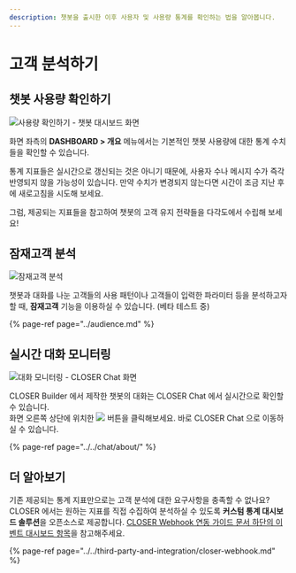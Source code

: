 ```yaml
---
description: 챗봇을 출시한 이후 사용자 및 사용량 통계를 확인하는 법을 알아봅니다.
---
```


# 고객 분석하기

## 챗봇 사용량 확인하기

![&#xC0AC;&#xC6A9;&#xB7C9; &#xD655;&#xC778;&#xD558;&#xAE30; - &#xCC57;&#xBD07; &#xB300;&#xC2DC;&#xBCF4;&#xB4DC; &#xD654;&#xBA74; ](../../.gitbook/assets/openbeta_builder_dashboard_.png)

화면 좌측의 **DASHBOARD &gt; 개요** 메뉴에서는 기본적인 챗봇 사용량에 대한 통계 수치들을 확인할 수 있습니다. 

통계 지표들은 실시간으로 갱신되는 것은 아니기 때문에, 사용자 수나 메시지 수가 즉각 반영되지 않을 가능성이 있습니다. 만약 수치가 변경되지 않는다면 시간이 조금 지난 후에 새로고침을 시도해 보세요.

그럼, 제공되는 지표들을 참고하여 챗봇의 고객 유지 전략들을 다각도에서 수립해 보세요!

## 잠재고객 분석

![&#xC7A0;&#xC7AC;&#xACE0;&#xAC1D; &#xBD84;&#xC11D;](../../.gitbook/assets/audience-example.jpg)

챗봇과 대화를 나눈 고객들의 사용 패턴이나 고객들이 입력한 파라미터 등을 분석하고자 할 때, **잠재고객** 기능을 이용하실 수 있습니다. \(베타 테스트 중\)

{% page-ref page="../audience.md" %}

## 실시간 대화 모니터링

![&#xB300;&#xD654; &#xBAA8;&#xB2C8;&#xD130;&#xB9C1; - CLOSER Chat &#xD654;&#xBA74;](../../.gitbook/assets/openbeta_chat_%20%2813%29.png)

CLOSER Builder 에서 제작한 챗봇의 대화는 CLOSER Chat 에서 실시간으로 확인할 수 있습니다.  
화면 오른쪽 상단에 위치한  ![](../../.gitbook/assets/2019-01-31-4.55.40.png) 버튼을 클릭해보세요. 바로 CLOSER Chat 으로 이동하실 수 있습니다.

{% page-ref page="../../chat/about/" %}

## 더 알아보기

기존 제공되는 통계 지표만으로는 고객 분석에 대한 요구사항을 충족할 수 없나요?   
CLOSER 에서는 원하는 지표를 직접 수집하여 분석하실 수 있도록 **커스텀 통계 대시보드 솔루션**을 오픈소스로 제공합니다. [CLOSER Webhook 연동 가이드 문서 하단의 이벤트 대시보드 항목](../../third-party-and-integration/closer-webhook.md#samples-closer-event-dashboard)을 참고해주세요.

{% page-ref page="../../third-party-and-integration/closer-webhook.md" %}



